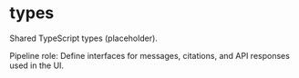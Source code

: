 # types

Shared TypeScript types (placeholder).

Pipeline role: Define interfaces for messages, citations, and API responses used in the UI.